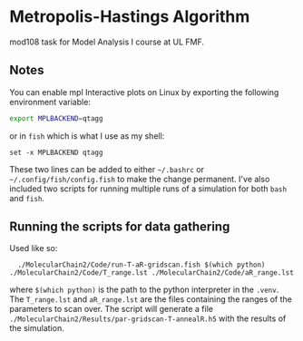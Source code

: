 # **Metropolis-Hastings Algorithm**
mod108 task for Model Analysis I course at UL FMF.

## Notes
You can enable mpl Interactive plots on Linux by exporting the following environment variable:
```bash
export MPLBACKEND=qtagg
```
or in `fish` which is what I use as my shell:
```fish
set -x MPLBACKEND qtagg
```
These two lines can be added to either `~/.bashrc` or `~/.config/fish/config.fish` to make the change permanent. I've also included two scripts for running multiple runs of a simulation for both `bash` and `fish`.

## Running the scripts for data gathering
Used like so:
```fish
  ./MolecularChain2/Code/run-T-aR-gridscan.fish $(which python) ./MolecularChain2/Code/T_range.lst ./MolecularChain2/Code/aR_range.lst 
```
where `$(which python)` is the path to the python interpreter in the `.venv`. The `T_range.lst` and `aR_range.lst` are the files containing the ranges of the parameters to scan over. The script will generate a file `./MolecularChain2/Results/par-gridscan-T-annealR.h5` with the results of the simulation.
